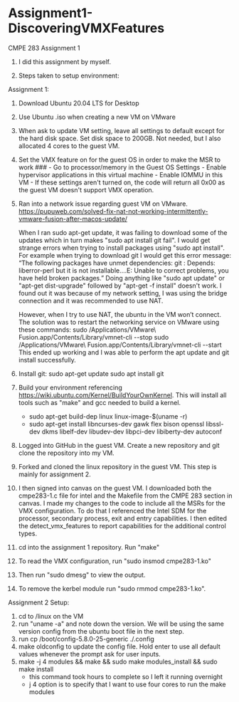 # Assignment1-DiscoveringVMXFeatures
CMPE 283 Assignment 1

1. I did this assignment by myself.

2. Steps taken to setup environment:

  Assignment 1:

  1. Download Ubuntu 20.04 LTS for Desktop

  2. Use Ubuntu .iso when creating a new VM on VMware

  4. When ask to update VM setting, leave all settings to default except for the hard disk space. Set disk space to 200GB. Not needed, but I also allocated 4 cores to the guest VM.

  5. Set the VMX feature on for the guest OS in order to make the MSR to work ###
    - Go to processor/memory in the Guest OS Settings
    - Enable hypervisor applications in this virtual machine
    - Enable IOMMU in this VM
    - If these settings aren't turned on, the code will return all 0x00 as the guest VM doesn't support VMX operation.

  5. Ran into a network issue regarding guest VM on VMware.  https://pupuweb.com/solved-fix-nat-not-working-intermittently-vmware-fusion-after-macos-update/
  
      When I ran sudo apt-get update, it was failing to download some of the updates which in turn makes "sudo apt install git fail".
    I would get strange errors when trying to install packages using "sudo apt install". For example when trying to download git I would get this error message: “The following packages have unmet dependencies: git : Depends: liberror-perl but it is not installable….E: Unable to correct problems, you have held broken packages.” Doing anything like "sudo apt update" or "apt-get dist-upgrade" followed by "apt-get -f install" doesn't work.
    I found out it was because of my network setting, I was using the bridge connection and it was recommended to use NAT. 

      However, when I try to use NAT, the ubuntu in the VM won’t connect.
    The solution was to restart the networking service on VMware using these commands:
    sudo /Applications/VMware\ Fusion.app/Contents/Library/vmnet-cli --stop
    sudo /Applications/VMware\ Fusion.app/Contents/Library/vmnet-cli --start
    This ended up working and I was able to perform the apt update and git install successfully.

  6. Install git:
    sudo apt-get update
    sudo apt install git
    
  7. Build your environment referencing https://wiki.ubuntu.com/Kernel/BuildYourOwnKernel. 
     This will install all tools such as "make" and gcc needed to build a kernel.
      - sudo apt-get build-dep linux linux-image-$(uname -r)
      - sudo apt-get install libncurses-dev gawk flex bison openssl libssl-dev dkms libelf-dev libudev-dev libpci-dev libiberty-dev autoconf

  8. Logged into GitHub in the guest VM. Create a new repository and git clone the repository into my VM.

  9. Forked and cloned the linux repository in the guest VM. This step is mainly for assignment 2.

  10. I then signed into canvas on the guest VM. I downloaded both the cmpe283-1.c file for intel and the Makefile from the CMPE 283 section in canvas. 
    I made my changes to the code to include all the MSRs for the VMX configuration. 
    To do that I referenced the Intel SDM for the processor, secondary process, exit and entry capabilities.
    I then edited the detect_vmx_features to report capabilities for the additional control types.
  
  11. cd into the assignment 1 repository. Run "make"

  12. To read the VMX configuration, run "sudo insmod cmpe283-1.ko"

  13. Then run "sudo dmesg" to view the output.

  14. To remove the kerbel module run "sudo rmmod cmpe283-1.ko".

  Assignment 2 Setup:

  1. cd to /linux on the VM
  2. run "uname -a" and note down the version. We will be using the same version config from the ubuntu boot file in the next step.
  3. run cp /boot/config-5.8.0-25-generic ./.config
  4. make oldconfig to update the config file. Hold enter to use all default values whenever the prompt ask for user inputs.
  5. make -j 4 modules && make && sudo make modules_install && sudo make install
      - this command took hours to complete so I left it running overnight
      - j 4 option is to specify that I want to use four cores to run the make modules
